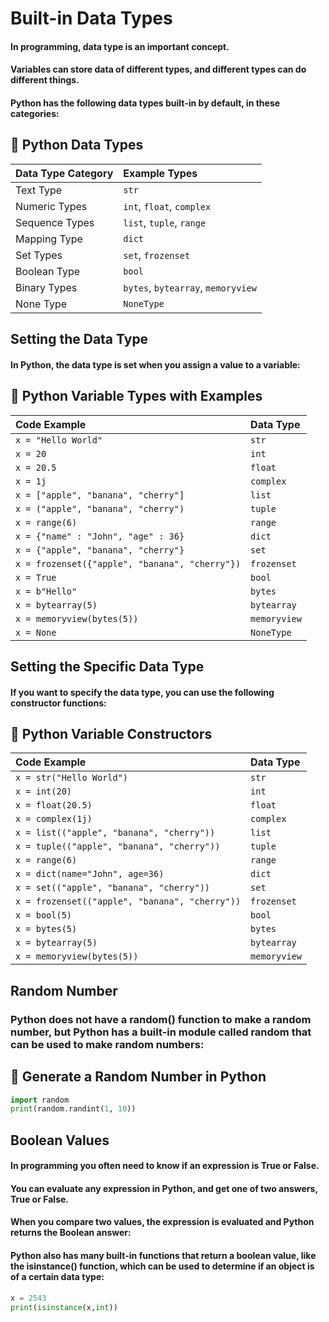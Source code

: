 # Built-in Data Types
#### In programming, data type is an important concept.

#### Variables can store data of different types, and different types can do different things.

#### Python has the following data types built-in by default, in these categories:

## 🧾 Python Data Types

| Data Type Category | Example Types                         |
|:-------------------|:--------------------------------------|
| Text Type           | `str`                                |
| Numeric Types       | `int`, `float`, `complex`            |
| Sequence Types      | `list`, `tuple`, `range`             |
| Mapping Type        | `dict`                               |
| Set Types           | `set`, `frozenset`                   |
| Boolean Type        | `bool`                               |
| Binary Types        | `bytes`, `bytearray`, `memoryview`   |
| None Type           | `NoneType`                           |

## Setting the Data Type
#### In Python, the data type is set when you assign a value to a variable:
## 🧠 Python Variable Types with Examples

| Code Example                                 | Data Type     |
|:---------------------------------------------|:--------------|
| `x = "Hello World"`                          | `str`         |
| `x = 20`                                     | `int`         |
| `x = 20.5`                                   | `float`       |
| `x = 1j`                                     | `complex`     |
| `x = ["apple", "banana", "cherry"]`          | `list`        |
| `x = ("apple", "banana", "cherry")`          | `tuple`       |
| `x = range(6)`                               | `range`       |
| `x = {"name" : "John", "age" : 36}`          | `dict`        |
| `x = {"apple", "banana", "cherry"}`          | `set`         |
| `x = frozenset({"apple", "banana", "cherry"})` | `frozenset` |
| `x = True`                                   | `bool`        |
| `x = b"Hello"`                               | `bytes`       |
| `x = bytearray(5)`                           | `bytearray`   |
| `x = memoryview(bytes(5))`                   | `memoryview`  |
| `x = None`                                   | `NoneType`    |

## Setting the Specific Data Type
#### If you want to specify the data type, you can use the following constructor functions:
## 🧠 Python Variable Constructors

| Code Example                                       | Data Type     |
|:--------------------------------------------------|:--------------|
| `x = str("Hello World")`                          | `str`         |
| `x = int(20)`                                     | `int`         |
| `x = float(20.5)`                                 | `float`       |
| `x = complex(1j)`                                 | `complex`     |
| `x = list(("apple", "banana", "cherry"))`         | `list`        |
| `x = tuple(("apple", "banana", "cherry"))`        | `tuple`       |
| `x = range(6)`                                    | `range`       |
| `x = dict(name="John", age=36)`                   | `dict`        |
| `x = set(("apple", "banana", "cherry"))`          | `set`         |
| `x = frozenset(("apple", "banana", "cherry"))`    | `frozenset`   |
| `x = bool(5)`                                     | `bool`        |
| `x = bytes(5)`                                    | `bytes`       |
| `x = bytearray(5)`                                | `bytearray`   |
| `x = memoryview(bytes(5))`                        | `memoryview`  |

## Random Number
### Python does not have a random() function to make a random number, but Python has a built-in module called random that can be used to make random numbers:


## 🎲 Generate a Random Number in Python

```python
import random
print(random.randint(1, 10))

```
## Boolean Values
#### In programming you often need to know if an expression is True or False.
#### You can evaluate any expression in Python, and get one of two answers, True or False.
#### When you compare two values, the expression is evaluated and Python returns the Boolean answer:

#### Python also has many built-in functions that return a boolean value, like the isinstance() function, which can be used to determine if an object is of a certain data type:
```python
x = 2543
print(isinstance(x,int))